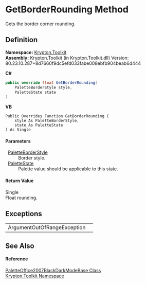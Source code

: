 # GetBorderRounding Method


Gets the border corner rounding.



## Definition
**Namespace:** <a href="79d2eac2-21f4-54ff-7552-b20c33c30600.md">Krypton.Toolkit</a>  
**Assembly:** Krypton.Toolkit (in Krypton.Toolkit.dll) Version: 80.23.10.287+8d7660f9dc5efd033fabe008ebfb904beab6d444

**C#**
``` C#
public override float GetBorderRounding(
	PaletteBorderStyle style,
	PaletteState state
)
```
**VB**
``` VB
Public Overrides Function GetBorderRounding ( 
	style As PaletteBorderStyle,
	state As PaletteState
) As Single
```



#### Parameters
<dl><dt>  <a href="b1fca4a5-050c-8382-9a04-e92bf0a4f34f.md">PaletteBorderStyle</a></dt><dd>Border style.</dd><dt>  <a href="93e626cd-00cf-240e-06c6-ab4d47e982ba.md">PaletteState</a></dt><dd>Palette value should be applicable to this state.</dd></dl>

#### Return Value
Single  
Float rounding.

## Exceptions
<table>
<tr>
<td>ArgumentOutOfRangeException</td>
<td /></tr>
</table>

## See Also


#### Reference
<a href="adbec078-fdbe-7c83-d6e6-0bf029eeb069.md">PaletteOffice2007BlackDarkModeBase Class</a>  
<a href="79d2eac2-21f4-54ff-7552-b20c33c30600.md">Krypton.Toolkit Namespace</a>  
